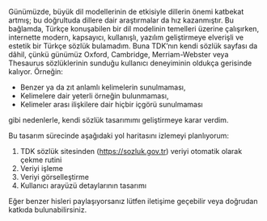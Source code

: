 Günümüzde, büyük dil modellerinin de etkisiyle dillerin önemi katbekat artmış; bu doğrultuda dillere dair araştırmalar da hız kazanmıştır. Bu bağlamda, Türkçe konuşabilen bir dil modelinin temelleri üzerine çalışırken, internette modern, kapsayıcı, kullanışlı, yazılım geliştirmeye elverişli ve estetik bir Türkçe sözlük bulamadım. Buna TDK’nın kendi sözlük sayfası da dâhil, çünkü günümüz Oxford, Cambridge, Merriam-Webster veya Thesaurus sözlüklerinin sunduğu kullanıcı deneyiminin oldukça gerisinde kalıyor. Örneğin:

- Benzer ya da zıt anlamlı kelimelerin sunulmaması,
- Kelimelere dair yeterli örneğin bulunmaması,
- Kelimeler arası ilişkilere dair hiçbir içgörü sunulmaması

gibi nedenlerle, kendi sözlük tasarımımı geliştirmeye karar verdim.

Bu tasarım sürecinde aşağıdaki yol haritasını izlemeyi planlıyorum:

1. TDK sözlük sitesinden (https://sozluk.gov.tr) veriyi otomatik olarak çekme rutini
2. Veriyi işleme
3. Veriyi görselleştirme
4. Kullanıcı arayüzü detaylarının tasarımı

Eğer benzer hisleri paylaşıyorsanız lütfen iletişime geçebilir veya doğrudan katkıda bulunabilirsiniz.
